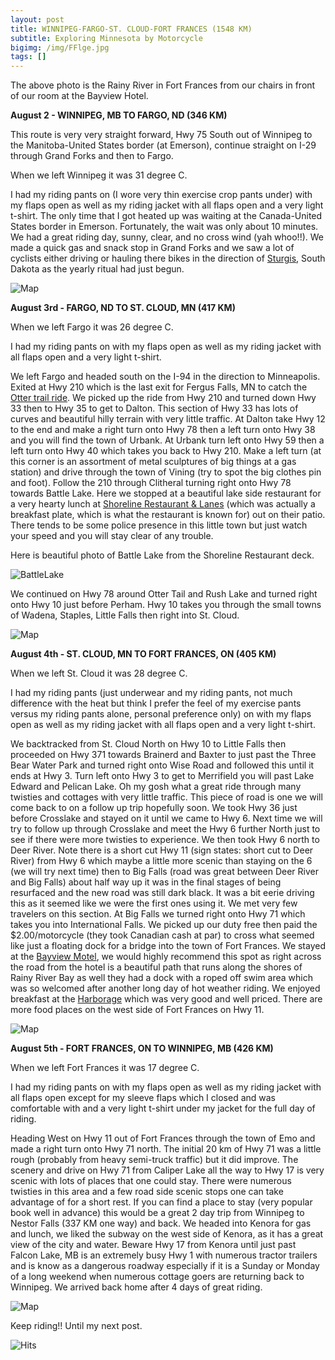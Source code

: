 ```yaml
---
layout: post
title: WINNIPEG-FARGO-ST. CLOUD-FORT FRANCES (1548 KM)
subtitle: Exploring Minnesota by Motorcycle
bigimg: /img/FFlge.jpg
tags: []
---
```

The above photo is the Rainy River in Fort Frances from our chairs in front of our room at the Bayview Hotel.

**August 2 - WINNIPEG, MB TO FARGO, ND (346 KM)**

This route is very very straight forward, Hwy 75 South out of Winnipeg to the Manitoba-United States border (at Emerson), continue straight on I-29 through Grand Forks and then to Fargo.

When we left Winnipeg it was 31 degree C. 

I had my riding pants on (I wore very thin exercise crop pants under) with my flaps open as well as my riding jacket with all flaps open and a very light t-shirt. 
The only time that I got heated up was waiting at the Canada-United States border in Emerson. 
Fortunately, the wait was only about 10 minutes. 
We had a great riding day, sunny, clear, and no cross wind (yah whoo!!).
We made a quick gas and snack stop in Grand Forks and we saw a lot of cyclists either driving or hauling there bikes in the direction of [Sturgis](https://www.sturgismotorcyclerally.com/index.php?page=home), South Dakota as the yearly ritual had just begun.


![Map](https://klovetri.github.io/img/WpgFargomap.png)

**August 3rd - FARGO, ND TO ST. CLOUD, MN (417 KM)**

When we left Fargo it was 26 degree C. 

I had my riding pants on with my flaps open as well as my riding jacket with all flaps open and a very light t-shirt. 

We left Fargo and headed south on the I-94 in the direction to Minneapolis. 
Exited at Hwy 210 which is the last exit for Fergus Falls, MN to catch the [Otter trail ride](www.bestbikerides/Minnesota/ottertrail). 
We picked up the ride from Hwy 210 and turned down Hwy 33 then to Hwy 35 to get to Dalton. This section of Hwy 33 has lots of curves and beautiful hilly terrain with very little traffic.
At Dalton take Hwy 12 to the end and make a right turn onto Hwy 78 then a left turn onto Hwy 38 and you will find the town of Urbank.
At Urbank turn left onto Hwy 59 then a left turn onto Hwy 40 which takes you back to Hwy 210. Make a left turn (at this corner is an assortment of metal sculptures of big things at a gas station) and drive through the town of Vining (try to spot the big clothes pin and foot). Follow the 210 through Clitheral turning right onto Hwy 78 towards Battle Lake. Here we stopped at a beautiful lake side restaurant for a very hearty lunch at [Shoreline Restaurant & Lanes](http://www.shorelinebattlelake.com) (which was actually a breakfast plate, which is what the restaurant is known for) out on their patio. There tends to be some police presence in this little town but just watch your speed and you will stay clear of any trouble.

Here is beautiful photo of Battle Lake from the Shoreline Restaurant deck.

![BattleLake](https://klovetri.github.io/img/battlelake.jpg)

We continued on Hwy 78 around Otter Tail and Rush Lake and turned right onto Hwy 10 just before Perham. Hwy 10 takes you through the small towns of Wadena, Staples, Little Falls then right into St. Cloud.

![Map](https://klovetri.github.io/img/FargoStC.png)

**August 4th - ST. CLOUD, MN TO FORT FRANCES, ON (405 KM)**

When we left St. Cloud it was 28 degree C. 

I had my riding pants (just underwear and my riding pants, not much difference with the heat but think I prefer the feel of my exercise pants versus my riding pants alone, personal preference only) on with my flaps open as well as my riding jacket with all flaps open and a very light t-shirt. 

We backtracked from St. Cloud North on Hwy 10 to Little Falls then proceeded on Hwy 371 towards Brainerd and Baxter to just past the Three Bear Water Park and turned right onto Wise Road and followed this until it ends at Hwy 3. Turn left onto Hwy 3 to get to Merrifield you will past Lake Edward and Pelican Lake. Oh my gosh what a great ride through many twisties and cottages with very little traffic. This piece of road is one we will come back to on a follow up trip hopefully soon. We took Hwy 36 just before Crosslake and stayed on it until we came to Hwy 6. Next time we will try to follow up through Crosslake and meet the Hwy 6 further North just to see if there were more twisties to experience. We then took Hwy 6 north to Deer River. Note there is a short cut Hwy 11 (sign states: short cut to Deer River) from Hwy 6 which maybe a little more scenic than staying on the 6 (we will try next time) then to Big Falls (road was great between Deer River and Big Falls) about half way up it was in the final stages of being resurfaced and the new road was still dark black. It was a bit eerie driving this as it seemed like we were the first ones using it. We met very few travelers on this section. At Big Falls we turned right onto Hwy 71 which takes you into International Falls. We picked up our duty free then paid the $2.00/motorcycle (they took Canadian cash at par) to cross what seemed like just a floating dock for a bridge into the town of Fort Frances. We stayed at the [Bayview Motel](www.bayviewmotel.ca), we would highly recommend this spot as right across the road from the hotel is a beautiful path that runs along the shores of Rainy River Bay as well they had a dock with a roped off swim area which was so welcomed after another long day of hot weather riding. We enjoyed breakfast at the [Harborage](https://www.facebook.com/theharbouragerestaurant/?rf=231172103575044) which was very good and well priced. There are more food places on the west side of Fort Frances on Hwy 11.

![Map](https://klovetri.github.io/img/StCtoFF.png)

**August 5th - FORT FRANCES, ON TO WINNIPEG, MB (426 KM)**

When we left Fort Frances it was 17 degree C. 

I had my riding pants on with my flaps open as well as my riding jacket with all flaps open except for my sleeve flaps which I closed and was comfortable with and a very light t-shirt under my jacket for the full day of riding. 

Heading West on Hwy 11 out of Fort Frances through the town of Emo and made a right turn onto Hwy 71 north. The initial 20 km of Hwy 71 was a little rough (probably from heavy semi-truck traffic) but it did improve. The scenery and drive on Hwy 71 from Caliper Lake all the way to Hwy 17 is very scenic with lots of places that one could stay. There were numerous twisties in this area and a few road side scenic stops one can take advantage of for a short rest. If you can find a place to stay (very popular book well in advance) this would be a great 2 day trip from Winnipeg to Nestor Falls (337 KM one way) and back. 
We headed into Kenora for gas and lunch, we liked the subway on the west side of Kenora, as it has a great view of the city and water. Beware Hwy 17 from Kenora until just past Falcon Lake, MB is an extremely busy Hwy 1 with numerous tractor trailers and is know as a dangerous roadway especially if it is a Sunday or Monday of a long weekend when numerous cottage goers are returning back to Winnipeg. We arrived back home after 4 days of great riding.

![Map](https://klovetri.github.io/img/FFtoWpg.png)

Keep riding!! 
Until my next post.

![Hits](https://hitcounter.pythonanywhere.com/count/tag.svg?url=htps%3A%2F%2Fgithub.com%2brentvollebregt%2hit-counter)

